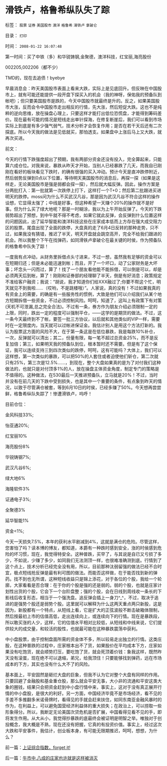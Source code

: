 # 滑铁卢，格鲁希纵队失了踪

标签： `股票` `证券` `美国股市` `澳洋` `格鲁希` `滑铁卢` `拿破仑` 

目录： `打印`

时间： `2008-01-22 16:07:48`

第一时间：买了中铁（多）和华锐铸钢,金聚德，澳洋科技，红宝丽,海亮股份

002205,002206（都不少）

TMD的，现在去追债！byebye

早晨消息会：昨天美国股市表面上看来大跌，实际上是见底回升。但反映在中国股市上，就有可能还能提供一段开盘下探买入的机会（我的神呀，保佑我的预备队到帐吧）；但只要美国股市是跌的，今天中国股市就最终是升的。反之，如果美国股市大涨，反而会令中国股市走出相反的行情，先大涨，然后短促大跌。这也不是纯粹的逆向思维，放在操盘心理上，只要这样才能打出低位恐慌盘，才能得到筹码差价。现在最有可能的情况是短线走出单针探海，在修复断崖后，我们可以看到市场实际上到底是有多少强气弱气，技术分析才会恢复作用；是否在若干天后还有二次探底。所以今天我的做法是见低就买，那怕透支。如果盘中上涨后马上又大跌，就再次买进。

前文：

今天的行情下跌强度超出了预期，我有两部分资金还没有投入，完全算起来，只能算六成仓位。对我来说，暴跌从昨天才开始，当别人已经暴跌了几天，而我自已刚刚在看好的板块看见下跌时，的确有很强的买入冲动。预计今天是直冲跌停附近，然后弱势反弹到0点以下位置，等待明天美国股市的消息后，再探一探（如果是这样走，无论美国股市是强是弱都会探一探），然后就大幅反弹。因此，操作方案是分两批打入：第一批就第一次跌停上打下，这样打一个T+0；然后第二批跟进买进明天的跌停。moss问为什么不买武汉凡谷，那是因为武汉凡谷不符合这样的操作设想，它显得太强了；中线是好事，但这种希望一天赚个20%的操作就不是好事。但为什么买了绿大地呢？那是一时糊涂，我以为上午开始反弹了。今天的下跌弱势超出了预想，到中午就不得不考虑，如果它就此反弹，会反弹到什么位置这样的问题因此，出了延华智能和澳洋科技这些在庄家成本低而上方存在强大成交阻力区的股票。尾盘出现了全面的跌停，大盘真的走了6月4日反转的那种走势，只不过，如果我没有猜错，推迟了半天，明天开盘就会跳空高开，完全不给我们跟进的机会。所以我整个下午在找弹药，如同滑铁卢拿破仑在最关键的时侯，作为预备队的格鲁希中队失了踪！

一度我有点冲动，从财务里拆借点头寸进来，不过一想，虽然我有足够的资金可以在短期归还；但是未必能迅速到帐；而且，开了一个坏口，动了公家财务是大坏事；坏念头一闪而过，算了！找了一个朋友看他能不能拆借，可以倒是可以，却是必须两天后到帐，算了！刚刚和证券部的经理聊了半天，倒是有好消息；政策规定不准给客户融资；我说：“胡说，我才知道你们给XXX融过了;你要不帮这个忙，明天就见不到我啦……（哎哟，不是跳楼哦）”。人家说，真的没有！不过如果我真的有资金上的需要，的确是有一些服务性的惯例，大致是他们可以介绍我们从某个地方短期拆借一些资金，不过必须控制风险。呵呵，知道了，这叫上有政策下有对策(天机不可泄漏,总之完全合法)。不过有一条，券方作为朋友介绍必须限制一定的上限，同时，跌出一定的程度可以强制平仓，——这学的是期货的做法。不过，这一条今天最终到不了帐，要签一批三方协议，以后就和其他类似的VIP一样，需要时在一定限度内，当天就可以过帐进保证金。我估计别人是用这个方法打新的。我认为股票这方面的风险不大，在于第一条这是在低位暴跌，我是每跌10%补仓，一次，反弹就可以清出；其二，份量有限，每一笔不超过总资金25%，而不是反复加倍；第三，如果明天我的预备队到位，根本暂时还不需要。但是有了这个保证，我可以连续支持三到四次类似的跌停，呵呵，这有可能吗？大体上，我们可以这样想，第一次类似的暴跌，可以把50%的人套住或者迫使他们斩仓，第二次就只有25%，第三次是12.5%……，到现在，整个大盘如果真的是为了对付我们这种做法的，也就只是对付顶多1%的人，放在操盘主体资金角度，制定专门的策略是不值得的。这种做法，在530最后一天推进预备队，立马就是20%！不过，当时并没有在前几天的下跌中受到损失，也是其中一个重要的条件，有点象到昨天的情况，以致于尽管满仓被套，等到6月10日的时侯，已经多赚了50%。今天想再尝尝鲜，格鲁希纵队失踪了！惨遭滑铁卢，呜呼！

目前仓位：

金风科技33%;

怡亚通20%;

红宝丽10%

海亮股份8%

华锐铸钢7%;

武汉凡谷6%;

绿大地6%

海隆软件3%

证通电子3%;

全聚德3%

延华智能1%

资金<1%;

今天一天损失7.5%，本年的获利水平剧减到4%，这就是满仓的危险。尽管这样，您害怕了吗？读本博的博友，都知道，本爵有一种跌时感到安全，涨的时侯感到危险的坏习惯，现在，我觉得特安全。这种普跌，买早了，与其说是自已又亏损了多少，不如说，少赚了多少，如同我们无法测顶一样，也很难准确测到底。行情到了这个点上，技术分析已经完全没有用，所以，目前那种汰弱留强的做法已经不合时宜，极点短线抢反弹是最有利可图的做法。而能否这样做，在于能否找到新的弹药。找不到也无所谓，这种短线收益只是锦上添花，对于各位的个股，我给一个轮廓，大家看看是否合理：在于你的个股是强的还是弱的。弱的个股，也就是庄家计划性出货的个股，它会下一个台阶盘整；强的个股，会在日线到周线收一条长的下影线后收复形态，相当于一个强洗盘。追反弹会插上一身刀^_^，不过，取决于追进的是强势个股还是弱势个股。这里就可以解释为什么这两天重点两只新股，这是因为，新股都有一个特点，从短线上看，它是扩大的正弦波般不断击破箱体限制，然后按最初上市的估值高低，走出连续向上，或连续向下的行情。现在是暴跌段，所以敢买涨的人少，这样，它的估值水平相对比较低，从短线和中线来说，它们提供较大的成交量，和较活的股性，也就最可能在这种暴跌震荡中获利。

中小盘股票，由于控制盘面所需的资金体不多，所以较易走出独立的行情。这类庄股，在这种普跌的过程中，庄家根本出不了货，如果股价在平均成本下方，庄家如果没有吃饱货，就会顺势打压，要吃饱了货，就会死顶着价钱：象我这样，既然昨天没有滚蛋，现在绝不可以退缩，弟兄，给我顶住！只要能够找到弹药，远在市场成本的下方，其实也没有什么大不了的风险。

基本面上，平安固然是砸烂大盘的巨象，但我不认为它对整个大盘有同样的作用。只要回避了金融股和基金重仓股，那么就会平安无事，大小非的流通和平安这类大象的圈钱，结果只会把资金赶到中小盘行情中来，事实上，这对于没有真正展开行情的中小盘股，是很大的利好。另一方面，中国经济毕竟不是市场经济，看不见的手差不多推翻多米诺骨牌时，看得见的手就会赶来扶住，如同东南亚金融风暴时的作为，在利益上，可以避免国营经济利益体的重大损失；在政治上，可以捞取一些形象得分。所以，我断定无论美国次贷危机是否扩展，中国看得见看不见的手，即将发生作用。从大从小，我觉得抄暴跌的底最终会被证明是明智之举。唯独对于创投概念，我大概是不熟，现在还没有把握，它真的有投资价值。事实上，经过这次大跌和平安事件，我估计，创业板本身，有可能无限期推迟，呵呵，想想，为什么？



前一篇：[上证综合指数，forget&nbsp;it!](../../../2008/1/21/上证综合指数，forget&nbsp;it!.md)

后一篇：[牛市中,八成的庄家也许就是这样被消灭](../../../2008/1/23/牛市中,八成的庄家也许就是这样被消灭.md)
